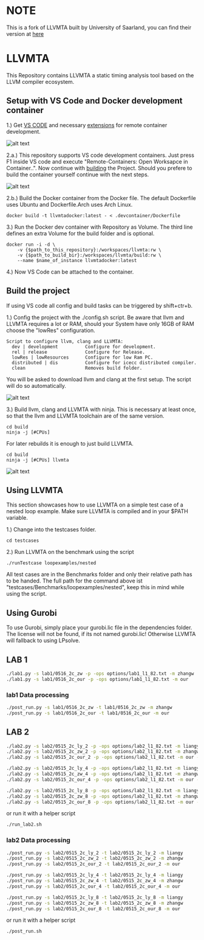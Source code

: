 # NOTE

This is a fork of LLVMTA built by University of Saarland, you can find their version at [here](https://gitlab.cs.uni-saarland.de/reineke/llvmta)

# LLVMTA

This Repository contains LLVMTA a static timing analysis tool based on the LLVM compiler ecosystem.

## Setup with VS Code and Docker development container

1.) Get [VS CODE](https://code.visualstudio.com/) and necessary [extensions](https://code.visualstudio.com/docs/remote/remote-overview) for remote container development.

![alt text](dependencies/img/extension.gif)

2.a.) This repository supports VS code development containers. Just press F1 inside VS code and execute "Remote-Containers: Open Worksapce in Container..". Now continue with [building](#build-the-project)  the Project. Should you prefere to build the container yourself continue with the next steps.

![alt text](dependencies/img/open.gif)

2.b.) Build the Docker container from the Docker file. The default Dockerfile uses Ubuntu and Dockerfile.Arch uses Arch Linux.

```
docker build -t llvmtadocker:latest - < .devcontainer/Dockerfile
```

3.) Run the Docker dev container with Repository as Volume. The third line defines an extra Volume for the build folder and is optional.

```
docker run -i -d \
	-v {$path_to_this_repository}:/workspaces/llvmta:rw \
	-v {$path_to_build_bir}:/workspaces/llvmta/build:rw \
	--name $name_of_instance llvmtadocker:latest
```

4.) Now VS Code can be attached to the container.

## Build the project

If using VS code all config and build tasks can be triggered by shift+ctr+b.

1.) Config the project with the ./config.sh script. Be aware that llvm and LLVMTA requires a lot or RAM, should your System have only 16GB of RAM choose the "lowRes" configuration.

```
Script to configure llvm, clang and LLVMTA:
  dev | development          Configure for development.
  rel | release              Configure for Release.
  lowRes | lowResources      Configure for low Ram PC.
  distributed | dis          Configure for icecc distributed compiler.
  clean                      Removes build folder.
```

You will be asked to download llvm and clang at the first setup. The script will do so automatically.

![alt text](dependencies/img/config.gif)

3.) Build llvm, clang and LLVMTA with ninja. This is necessary at least once, so that the llvm and LLVMTA toolchain are of the same version.

```
cd build
ninja -j [#CPUs]
```

For later rebuilds it is enough to just build LLVMTA.

```
cd build
ninja -j [#CPUs] llvmta
```

![alt text](dependencies/img/build.gif)

## Using LLVMTA

This section showcases how to use LLVMTA on a simple test case of a nested loop example. Make sure LLVMTA is compiled and in your $PATH variable.

1.) Change into the testcases folder.

```
cd testcases
```

2.) Run LLVMTA on the benchmark using the script

```
./runTestcase loopexamples/nested
```

All test cases are in the Benchmarks folder and only their relative path has to be handed. The full path for the command above ist "testcases/Benchmarks/loopexamples/nested", keep this in mind while using the script.

## Using Gurobi

To use Gurobi, simply place your gurobi.lic file in the dependencies folder.
The license will not be found, if its not named gurobi.lic! Otherwise LLVMTA will fallback to using LPsolve.


## LAB 1

```bash
./lab1.py -s lab1/0516_2c_zw -p -ops options/lab1_l1_82.txt -m zhangw
./lab1.py -s lab1/0516_2c_our -p -ops options/lab1_l1_82.txt -m our
```


### lab1 Data processing

```bash
./post_run.py -s lab1/0516_2c_zw -t lab1/0516_2c_zw -m zhangw
./post_run.py -s lab1/0516_2c_our -t lab1/0516_2c_our -m our
```


## LAB 2
```bash
./lab2.py -s lab2/0515_2c_ly_2 -p -ops options/lab2_l1_82.txt -m liangy -a 2
./lab2.py -s lab2/0515_2c_zw_2 -p -ops options/lab2_l1_82.txt -m zhangw -a 2
./lab2.py -s lab2/0515_2c_our_2 -p -ops options/lab2_l1_82.txt -m our -a 2
```

```bash
./lab2.py -s lab2/0515_2c_ly_4 -p -ops options/lab2_l1_82.txt -m liangy -a 4
./lab2.py -s lab2/0515_2c_zw_4 -p -ops options/lab2_l1_82.txt -m zhangw -a 4
./lab2.py -s lab2/0515_2c_our_4 -p -ops options/lab2_l1_82.txt -m our -a 4
```

```bash
./lab2.py -s lab2/0515_2c_ly_8 -p -ops options/lab2_l1_82.txt -m liangy -a 8
./lab2.py -s lab2/0515_2c_zw_8 -p -ops options/lab2_l1_82.txt -m zhangw -a 8
./lab2.py -s lab2/0515_2c_our_8 -p -ops options/lab2_l1_82.txt -m our -a 8
```
or run it with a helper script   
```bash
./run_lab2.sh
```
### lab2 Data processing

```bash
./post_run.py -s lab2/0515_2c_ly_2 -t lab2/0515_2c_ly_2 -m liangy
./post_run.py -s lab2/0515_2c_zw_2 -t lab2/0515_2c_zw_2 -m zhangw
./post_run.py -s lab2/0515_2c_our_2 -t lab2/0515_2c_our_2 -m our
```

```bash
./post_run.py -s lab2/0515_2c_ly_4 -t lab2/0515_2c_ly_4 -m liangy
./post_run.py -s lab2/0515_2c_zw_4 -t lab2/0515_2c_zw_4 -m zhangw
./post_run.py -s lab2/0515_2c_our_4 -t lab2/0515_2c_our_4 -m our
```

```bash
./post_run.py -s lab2/0515_2c_ly_8 -t lab2/0515_2c_ly_8 -m liangy
./post_run.py -s lab2/0515_2c_zw_8 -t lab2/0515_2c_zw_8 -m zhangw
./post_run.py -s lab2/0515_2c_our_8 -t lab2/0515_2c_our_8 -m our
```

or run it with a helper script   
```bash
./post_run.sh
```
